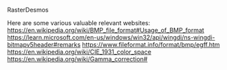 RasterDesmos

Here are some various valuable relevant websites:
https://en.wikipedia.org/wiki/BMP_file_format#Usage_of_BMP_format
https://learn.microsoft.com/en-us/windows/win32/api/wingdi/ns-wingdi-bitmapv5header#remarks
https://www.fileformat.info/format/bmp/egff.htm
https://en.wikipedia.org/wiki/CIE_1931_color_space
https://en.wikipedia.org/wiki/Gamma_correction#